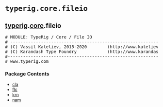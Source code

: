 

<a name="typerig.core.fileio"></a>

# `typerig.core.fileio`


<h2><a href="./typerig.html">typerig</a>.<a href="./typerig.core.html">core</a>.fileio</h2> <div class="module">  <div class="docstring">

<pre class="doc" markdown="0"># MODULE: TypeRig / Core / File IO
# -----------------------------------------------------------
# (C) Vassil Kateliev, 2015-2020        (http://www.kateliev.com)
# (C) Karandash Type Foundry            (http://www.karandash.eu)
#------------------------------------------------------------
# www.typerig.com</pre>

</div>  <div class="modules"><h3>Package Contents</h3><ul class="list"><li><a href="./typerig.core.fileio.cla.html">cla</a></li><li><a href="./typerig.core.fileio.flc.html">flc</a></li><li><a href="./typerig.core.fileio.krn.html">krn</a></li><li><a href="./typerig.core.fileio.nam.html">nam</a></li></ul></div></div>
